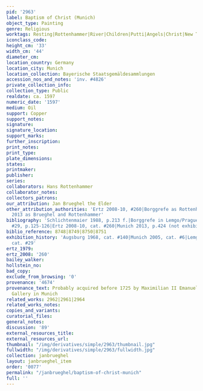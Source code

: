 ```yaml
---
pid: '2963'
label: Baptism of Christ (Munich)
object_type: Painting
genre: Religious
worktags: Resting|Rottenhammer|River|Children|Putti|Angels|Christ|New Testament
iconclass_code:
height_cm: '33'
width_cm: '44'
diameter_cm:
location_country: Germany
location_city: Munich
location_collection: Bayerische Staatsgemäldesammlungen
accession_nos_and_notes: 'inv. #4826'
private_collection_info:
collection_type: Public
realdate: ca. 1597
numeric_date: '1597'
medium: Oil
support: Copper
support_notes:
signature:
signature_location:
support_marks:
further_inscription:
print_notes:
print_type:
plate_dimensions:
states:
printmaker:
publisher:
series:
collaborators: Hans Rottenhammer
collaborator_notes:
collectors_patrons:
our_attribution: Jan Brueghel the Elder
other_attribution_authorities: 'Ertz 2008-10, #260|Borggrefe as Rottenhammer|Munich
  2013 as Brueghel and Rottenhammer'
bibliography: 'Schlichtenmaier 1988, p.213 f.|Borggrefe in Lemgo/Prague 2008, cat.
  #29, p.125-126|Ertz 2008-10, cat. #260|Munich 2013, p.424 (not exhibited)'
biblio_reference: 8748|8749|8750|8751
exhibition_history: 'Augsburg 1968, cat. #140|Munich 2005, cat. #6|Lemgo/Prague 2008,
  cat. #29'
ertz_1979:
ertz_2008: '260'
bailey_walker:
hollstein_no:
bad_copy:
exclude_from_browsing: '0'
provenance: '4674'
provenance_text: Probably acquired before 1725 by Maximilian II Emanuel for the Electoral
  Gallery in Munich
related_works: 2962|2961|2964
related_works_notes:
copies_and_variants:
curatorial_files:
general_notes:
discussion: '89'
external_resources_title:
external_resources_url:
thumbnail: "/img/derivatives/simple/2963/thumbnail.jpg"
fullwidth: "/img/derivatives/simple/2963/fullwidth.jpg"
collection: janbrueghel
layout: janbrueghel_item
order: '0077'
permalink: "/janbrueghel/baptism-of-christ-munich"
full: ''
---
```

